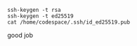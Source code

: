 

```
ssh-keygen -t rsa
ssh-keygen -t ed25519 
cat /home/codespace/.ssh/id_ed25519.pub
```

good job
